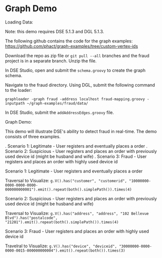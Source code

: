 # Graph Demo

Loading Data:

Note: this demo requires DSE 5.1.3 and DGL 5.1.3.

The following github contains the code for the graph examples: https://github.com/phact/graph-examples/tree/custom-vertex-ids

Download the repo as zip file or ```git pull --all``` branches and the fraud project is in a separate branch. Unzip the file.

In DSE Studio, open and submit the ```schema.groovy``` to create the graph schema. 

Navigate to the fraud directory. Using DGL, submit the following command to the loader:

```graphloader -graph fraud -address localhost fraud-mapping.groovy -inputpath ~/graph-examples/fraud/data/```

In DSE Studio, submit the ```addAddressEdges.groovy``` file. 




Graph Demo:

This demo will illustrate DSE's ability to detect fraud in real-time. The demo consists of three examples. 

. Scenario 1: Legitimate - User registers and eventually places a order
. Scenario 2: Suspicious - User registers and places an order with previously used device id (might be husband and wife)
. Scenario 3: Fraud - User registers and places an order with highly used device id

Scenario 1: Legitimate - User registers and eventually places a order

Traversal to Visualize: ```g.V().has("customer", "customerid", "10000000-0000-0000-0000-000000000001").emit().repeat(both().simplePath()).times(4)```

Scenario 2: Suspicious - User registers and places an order with previously used device id (might be husband and wife)

Traversal to Visualize: ```g.V().has("address", "address", "102 Bellevue Blvd").has("postalcode", "21201").emit().repeat(both().simplePath()).times(4)```

Scenario 3: Fraud - User registers and places an order with highly used device id

Travelral to Visualize: ```g.V().has("device", "deviceid", "30000000-0000-0000-0015-000000000004").emit().repeat(both()).times(3)```
